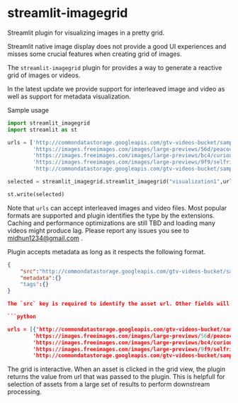 # streamlit-imagegrid
Streamlit plugin for visualizing images in a pretty grid.


Streamlit native image display does not provide a good UI experiences and misses some crucial features when creating grid of images.

The `streamlit-imagegrid` plugin for provides a way to generate a reactive grid of images or videos.


In the latest update we provide support for interleaved image and video as well as support for metadata visualization.

Sample usage

```python
import streamlit_imagegrid
import streamlit as st

urls = ['http://commondatastorage.googleapis.com/gtv-videos-bucket/sample/ForBiggerEscapes.mp4',
        'https://images.freeimages.com/images/large-previews/56d/peacock-1169961.jpg',
        'https://images.freeimages.com/images/large-previews/bc4/curious-bird-1-1374322.jpg',
        'https://images.freeimages.com/images/large-previews/9f9/selfridges-2-1470748.jpg',
        'http://commondatastorage.googleapis.com/gtv-videos-bucket/sample/BigBuckBunny.mp4'] * 2

selected = streamlit_imagegrid.streamlit_imagegrid("visualization1",urls,4,key='foo')

st.write(selected)

```
Note that `urls` can accept interleaved images and video files. Most popular formats are supported and plugin identifies the type by the extensions. Caching and performance optimizations are still TBD and loading many videos might produce lag. Please report any issues you see to midhun1234@gmail.com .

Plugin accepts metadata as long as it respects the following format.

```json
{
    "src":"http://commondatastorage.googleapis.com/gtv-videos-bucket/sample/ForBiggerEscapes.mp4",
    "metadata":{}
    "tags":{}
}

The `src` key is required to identify the asset url. Other fields will be joined together to form the tag feild and displayed under the asset after its rendered. The plugin can also take as part of urls mixed dict and strings. e.g

```python

urls = [{'http://commondatastorage.googleapis.com/gtv-videos-bucket/sample/ForBiggerEscapes.mp4','tag':'a video'},
        'https://images.freeimages.com/images/large-previews/56d/peacock-1169961.jpg',
        'https://images.freeimages.com/images/large-previews/bc4/curious-bird-1-1374322.jpg',
        'https://images.freeimages.com/images/large-previews/9f9/selfridges-2-1470748.jpg',
        'http://commondatastorage.googleapis.com/gtv-videos-bucket/sample/BigBuckBunny.mp4']

```
The grid is interactive. When an asset is clicked in the grid view, the plugin returns the value from url that was passed to the plugin. This is helpfull for selection of assets from a large set of results to perform downstream processing.
